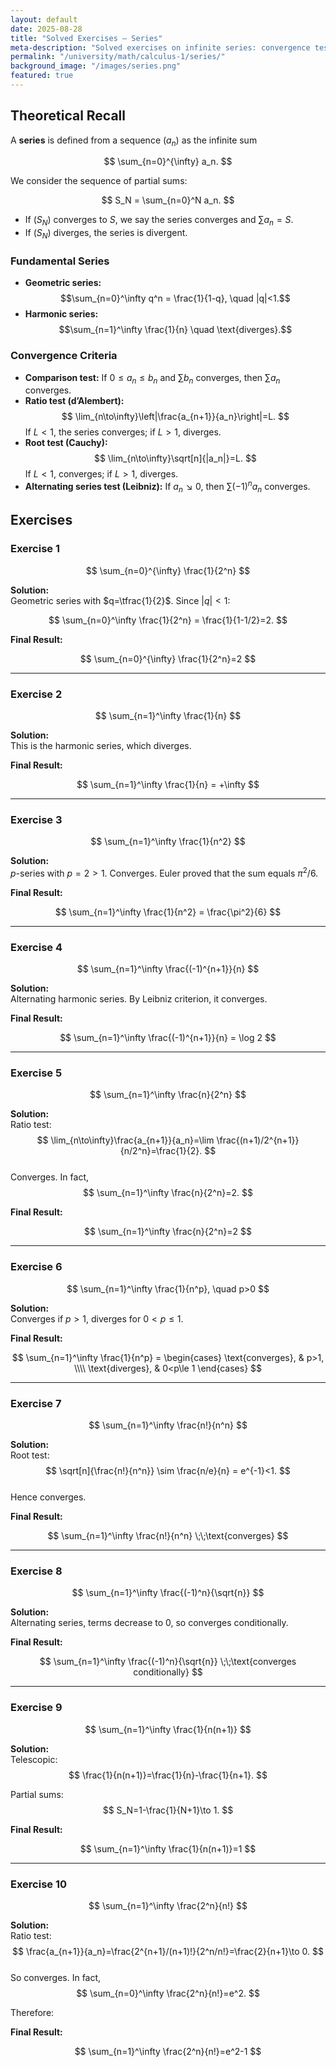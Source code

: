 ```yaml
---
layout: default
date: 2025-08-28
title: "Solved Exercises — Series"
meta-description: "Solved exercises on infinite series: convergence tests, geometric and harmonic series, alternating series, and applications with detailed solutions."
permalink: "/university/math/calculus-1/series/"
background_image: "/images/series.png"
featured: true
---
```


<div class="content-box">

## Theoretical Recall

A **series** is defined from a sequence $(a_n)$ as the infinite sum

$$
\sum_{n=0}^{\infty} a_n.
$$

We consider the sequence of partial sums:

$$
S_N = \sum_{n=0}^N a_n.
$$

- If $(S_N)$ converges to $S$, we say the series converges and $\sum a_n = S$.
- If $(S_N)$ diverges, the series is divergent.

### Fundamental Series

- **Geometric series:**  
  $$\sum_{n=0}^\infty q^n = \frac{1}{1-q}, \quad |q|<1.$$
- **Harmonic series:**  
  $$\sum_{n=1}^\infty \frac{1}{n} \quad \text{diverges}.$$

### Convergence Criteria

- **Comparison test:** If $0\le a_n\le b_n$ and $\sum b_n$ converges, then $\sum a_n$ converges.
- **Ratio test (d’Alembert):**
  $$
  \lim_{n\to\infty}\left|\frac{a_{n+1}}{a_n}\right|=L.
  $$
  If $L<1$, the series converges; if $L>1$, diverges.
- **Root test (Cauchy):**
  $$
  \lim_{n\to\infty}\sqrt[n]{|a_n|}=L.
  $$
  If $L<1$, converges; if $L>1$, diverges.
- **Alternating series test (Leibniz):** If $a_n\searrow 0$, then $\sum (-1)^n a_n$ converges.

</div>

<div class="content-box">

## Exercises

### Exercise 1
$$
\sum_{n=0}^{\infty} \frac{1}{2^n}
$$

**Solution:**  
Geometric series with $q=\tfrac{1}{2}$. Since $|q|<1$:

$$
\sum_{n=0}^\infty \frac{1}{2^n} = \frac{1}{1-1/2}=2.
$$

**Final Result:**  

$$
\sum_{n=0}^{\infty} \frac{1}{2^n}=2
$$

---

### Exercise 2
$$
\sum_{n=1}^\infty \frac{1}{n}
$$

**Solution:**  
This is the harmonic series, which diverges.  

**Final Result:**  

$$
\sum_{n=1}^\infty \frac{1}{n} = +\infty
$$

---

### Exercise 3
$$
\sum_{n=1}^\infty \frac{1}{n^2}
$$

**Solution:**  
$p$-series with $p=2>1$. Converges. Euler proved that the sum equals $\pi^2/6$.  

**Final Result:**  

$$
\sum_{n=1}^\infty \frac{1}{n^2} = \frac{\pi^2}{6}
$$

---

### Exercise 4
$$
\sum_{n=1}^\infty \frac{(-1)^{n+1}}{n}
$$

**Solution:**  
Alternating harmonic series. By Leibniz criterion, it converges.  

**Final Result:**  

$$
\sum_{n=1}^\infty \frac{(-1)^{n+1}}{n} = \log 2
$$

---

### Exercise 5
$$
\sum_{n=1}^\infty \frac{n}{2^n}
$$

**Solution:**  
Ratio test:  
$$
\lim_{n\to\infty}\frac{a_{n+1}}{a_n}=\lim \frac{(n+1)/2^{n+1}}{n/2^n}=\frac{1}{2}.
$$  
Converges. In fact,  
$$
\sum_{n=1}^\infty \frac{n}{2^n}=2.
$$

**Final Result:**  

$$
\sum_{n=1}^\infty \frac{n}{2^n}=2
$$

---

### Exercise 6
$$
\sum_{n=1}^\infty \frac{1}{n^p}, \quad p>0
$$

**Solution:**  
Converges if $p>1$, diverges for $0<p\le 1$.  

**Final Result:**  

$$
\sum_{n=1}^\infty \frac{1}{n^p} =
\begin{cases}
\text{converges}, & p>1, \\\\
\text{diverges}, & 0<p\le 1
\end{cases}
$$

---

### Exercise 7
$$
\sum_{n=1}^\infty \frac{n!}{n^n}
$$

**Solution:**  
Root test:  
$$
\sqrt[n]{\frac{n!}{n^n}} \sim \frac{n/e}{n} = e^{-1}<1.
$$  
Hence converges.  

**Final Result:**  

$$
\sum_{n=1}^\infty \frac{n!}{n^n} \;\;\text{converges}
$$

---

### Exercise 8
$$
\sum_{n=1}^\infty \frac{(-1)^n}{\sqrt{n}}
$$

**Solution:**  
Alternating series, terms decrease to $0$, so converges conditionally.  

**Final Result:**  

$$
\sum_{n=1}^\infty \frac{(-1)^n}{\sqrt{n}} \;\;\text{converges conditionally}
$$

---

### Exercise 9
$$
\sum_{n=1}^\infty \frac{1}{n(n+1)}
$$

**Solution:**  
Telescopic:  
$$
\frac{1}{n(n+1)}=\frac{1}{n}-\frac{1}{n+1}.
$$

Partial sums:  
$$
S_N=1-\frac{1}{N+1}\to 1.
$$

**Final Result:**  

$$
\sum_{n=1}^\infty \frac{1}{n(n+1)}=1
$$

---

### Exercise 10
$$
\sum_{n=1}^\infty \frac{2^n}{n!}
$$

**Solution:**  
Ratio test:  
$$
\frac{a_{n+1}}{a_n}=\frac{2^{n+1}/(n+1)!}{2^n/n!}=\frac{2}{n+1}\to 0.
$$  
So converges. In fact,  
$$
\sum_{n=0}^\infty \frac{2^n}{n!}=e^2.
$$

Therefore:  

**Final Result:**  

$$
\sum_{n=1}^\infty \frac{2^n}{n!}=e^2-1
$$

</div>
